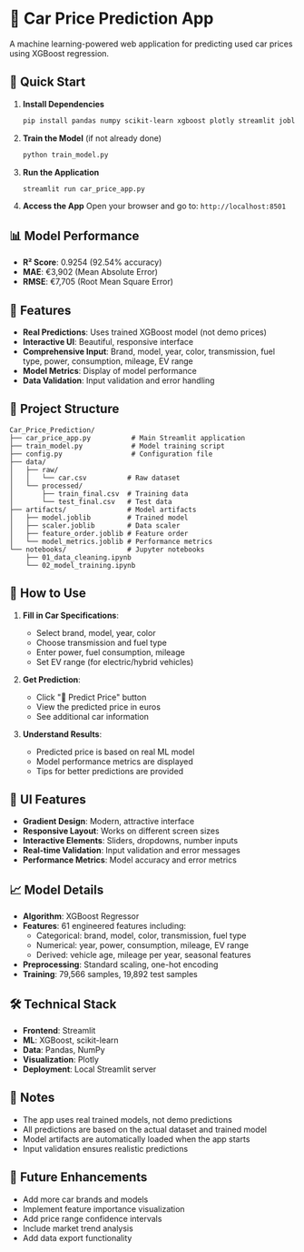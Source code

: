 # 🚗 Car Price Prediction App

A machine learning-powered web application for predicting used car prices using XGBoost regression.

## 🚀 Quick Start

1. **Install Dependencies**
   ```bash
   pip install pandas numpy scikit-learn xgboost plotly streamlit joblib
   ```

2. **Train the Model** (if not already done)
   ```bash
   python train_model.py
   ```

3. **Run the Application**
   ```bash
   streamlit run car_price_app.py
   ```

4. **Access the App**
   Open your browser and go to: `http://localhost:8501`

## 📊 Model Performance

- **R² Score**: 0.9254 (92.54% accuracy)
- **MAE**: €3,902 (Mean Absolute Error)
- **RMSE**: €7,705 (Root Mean Square Error)

## 🎯 Features

- **Real Predictions**: Uses trained XGBoost model (not demo prices)
- **Interactive UI**: Beautiful, responsive interface
- **Comprehensive Input**: Brand, model, year, color, transmission, fuel type, power, consumption, mileage, EV range
- **Model Metrics**: Display of model performance
- **Data Validation**: Input validation and error handling

## 📁 Project Structure

```
Car_Price_Prediction/
├── car_price_app.py          # Main Streamlit application
├── train_model.py            # Model training script
├── config.py                 # Configuration file
├── data/
│   ├── raw/
│   │   └── car.csv          # Raw dataset
│   └── processed/
│       ├── train_final.csv  # Training data
│       └── test_final.csv   # Test data
├── artifacts/               # Model artifacts
│   ├── model.joblib         # Trained model
│   ├── scaler.joblib        # Data scaler
│   ├── feature_order.joblib # Feature order
│   └── model_metrics.joblib # Performance metrics
└── notebooks/               # Jupyter notebooks
    ├── 01_data_cleaning.ipynb
    └── 02_model_training.ipynb
```

## 🔧 How to Use

1. **Fill in Car Specifications**:
   - Select brand, model, year, color
   - Choose transmission and fuel type
   - Enter power, fuel consumption, mileage
   - Set EV range (for electric/hybrid vehicles)

2. **Get Prediction**:
   - Click "🔮 Predict Price" button
   - View the predicted price in euros
   - See additional car information

3. **Understand Results**:
   - Predicted price is based on real ML model
   - Model performance metrics are displayed
   - Tips for better predictions are provided

## 🎨 UI Features

- **Gradient Design**: Modern, attractive interface
- **Responsive Layout**: Works on different screen sizes
- **Interactive Elements**: Sliders, dropdowns, number inputs
- **Real-time Validation**: Input validation and error messages
- **Performance Metrics**: Model accuracy and error metrics

## 📈 Model Details

- **Algorithm**: XGBoost Regressor
- **Features**: 61 engineered features including:
  - Categorical: brand, model, color, transmission, fuel type
  - Numerical: year, power, consumption, mileage, EV range
  - Derived: vehicle age, mileage per year, seasonal features
- **Preprocessing**: Standard scaling, one-hot encoding
- **Training**: 79,566 samples, 19,892 test samples

## 🛠️ Technical Stack

- **Frontend**: Streamlit
- **ML**: XGBoost, scikit-learn
- **Data**: Pandas, NumPy
- **Visualization**: Plotly
- **Deployment**: Local Streamlit server

## 📝 Notes

- The app uses real trained models, not demo predictions
- All predictions are based on the actual dataset and trained model
- Model artifacts are automatically loaded when the app starts
- Input validation ensures realistic predictions

## 🚀 Future Enhancements

- Add more car brands and models
- Implement feature importance visualization
- Add price range confidence intervals
- Include market trend analysis
- Add data export functionality